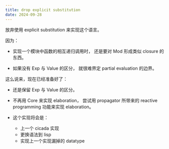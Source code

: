 ```yaml
---
title: drop explicit substitution
date: 2024-09-28
---
```


放弃使用 explicit substitution 来实现这个语言。

因为：

- 实现一个模块中函数的相互递归调用时，
  还是要对 Mod 形成类似 closure 的东西。

- 如果没有 Exp 与 Value 的区分，
  就很难界定 partial evaluation 的边界。

这么说来，现在已经准备好了：

- 还是保留 Exp 与 Value 的区分。

- 不再用 Core 来实现 elaboration，
  尝试用 propagator 所带来的
  reactive programming 功能来实现 elaboration。

- 这个实现将会是：
  - 上一个 cicada 实现
  - 更换语法到 lisp
  - 实现上一个实现漏掉的 datatype
